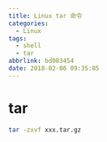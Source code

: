 ```yaml
---
title: Linux tar 命令
categories:
  - Linux
tags:
  - shell
  - tar
abbrlink: bd083454
date: 2018-02-06 09:35:05
---
```


# tar
```bash
tar -zxvf xxx.tar.gz
```
